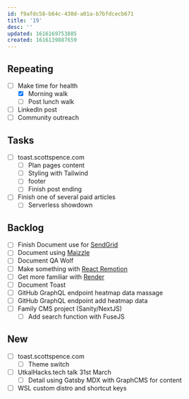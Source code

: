 ```yaml
---
id: f9afdc58-b64c-430d-a01a-b7bfdcecb671
title: '19'
desc: ''
updated: 1616169753885
created: 1616139887659
---
```


## Repeating

- [ ] Make time for health
  - [x] Morning walk
  - [ ] Post lunch walk
- [ ] LinkedIn post
- [ ] Community outreach

## Tasks

- [ ] toast.scottspence.com
  - [ ] Plan pages content
  - [ ] Styling with Tailwind
  - [ ] footer
  - [ ] Finish post ending
- [ ] Finish one of several paid articles
  - [ ] Serverless showdown

## Backlog

- [ ] Finish Document use for [SendGrid]
- [ ] Document using [Maizzle]
- [ ] Document QA Wolf
- [ ] Make something with [React Remotion]
- [ ] Get more familiar with [Render]
- [ ] Document Toast
- [ ] GitHub GraphQL endpoint heatmap data massage
- [ ] GitHub GraphQL endpoint add heatmap data
- [ ] Family CMS project (Sanity/NextJS)
  - [ ] Add search function with FuseJS

## New

- [ ] toast.scottspence.com
  - [ ] Theme switch
- [ ] UtkalHacks.tech talk 31st March
  - [ ] Detail using Gatsby MDX with GraphCMS for content
- [ ] WSL custom distro and shortcut keys

<!-- Links -->

[react remotion]:
  https://twitter.com/JNYBGR/status/1358824089960542208
[maizzle]: https://maizzle.com/
[sendgrid]: https://app.sendgrid.com
[render]: https://render.com/
